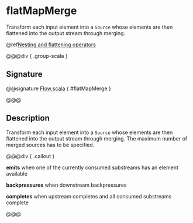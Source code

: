 # flatMapMerge

Transform each input element into a `Source` whose elements are then flattened into the output stream through merging.

@ref[Nesting and flattening operators](../index.md#nesting-and-flattening-operators)

@@@div { .group-scala }

## Signature

@@signature [Flow.scala](/akka-stream/src/main/scala/akka/stream/scaladsl/Flow.scala) { #flatMapMerge }

@@@

## Description

Transform each input element into a `Source` whose elements are then flattened into the output stream through
merging. The maximum number of merged sources has to be specified.


@@@div { .callout }

**emits** when one of the currently consumed substreams has an element available

**backpressures** when downstream backpressures

**completes** when upstream completes and all consumed substreams complete

@@@


